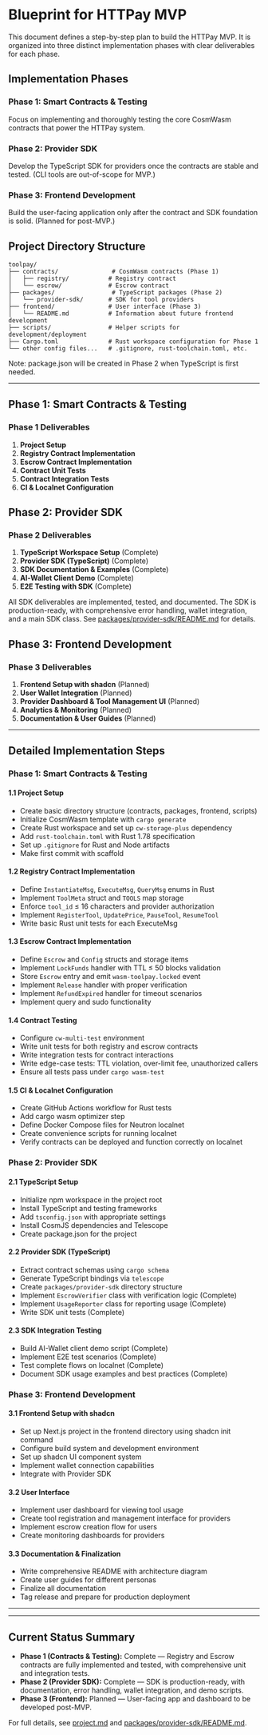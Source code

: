 # Blueprint for HTTPay MVP

This document defines a step-by-step plan to build the HTTPay MVP. It is organized into three distinct implementation phases with clear deliverables for each phase.

## Implementation Phases

### Phase 1: Smart Contracts & Testing
Focus on implementing and thoroughly testing the core CosmWasm contracts that power the HTTPay system.

### Phase 2: Provider SDK
Develop the TypeScript SDK for providers once the contracts are stable and tested. (CLI tools are out-of-scope for MVP.)

### Phase 3: Frontend Development
Build the user-facing application only after the contract and SDK foundation is solid. (Planned for post-MVP.)

## Project Directory Structure

```
toolpay/
├── contracts/               # CosmWasm contracts (Phase 1)
│   ├── registry/           # Registry contract
│   └── escrow/             # Escrow contract
├── packages/                # TypeScript packages (Phase 2)
│   └── provider-sdk/       # SDK for tool providers
├── frontend/               # User interface (Phase 3)
│   └── README.md           # Information about future frontend development
├── scripts/                # Helper scripts for development/deployment
├── Cargo.toml              # Rust workspace configuration for Phase 1
└── other config files...   # .gitignore, rust-toolchain.toml, etc.
```

Note: package.json will be created in Phase 2 when TypeScript is first needed.

---

## Phase 1: Smart Contracts & Testing

### Phase 1 Deliverables
1. **Project Setup**
2. **Registry Contract Implementation**
3. **Escrow Contract Implementation**
4. **Contract Unit Tests**
5. **Contract Integration Tests**
6. **CI & Localnet Configuration**

## Phase 2: Provider SDK

### Phase 2 Deliverables
1. **TypeScript Workspace Setup** (Complete)
2. **Provider SDK (TypeScript)** (Complete)
3. **SDK Documentation & Examples** (Complete)
4. **AI‑Wallet Client Demo** (Complete)
5. **E2E Testing with SDK** (Complete)

All SDK deliverables are implemented, tested, and documented. The SDK is production-ready, with comprehensive error handling, wallet integration, and a main SDK class. See [packages/provider-sdk/README.md](./packages/provider-sdk/README.md) for details.

## Phase 3: Frontend Development

### Phase 3 Deliverables
1. **Frontend Setup with shadcn** (Planned)
2. **User Wallet Integration** (Planned)
3. **Provider Dashboard & Tool Management UI** (Planned)
4. **Analytics & Monitoring** (Planned)
5. **Documentation & User Guides** (Planned)

---

## Detailed Implementation Steps

### Phase 1: Smart Contracts & Testing

#### 1.1 Project Setup
- Create basic directory structure (contracts, packages, frontend, scripts)
- Initialize CosmWasm template with `cargo generate`
- Create Rust workspace and set up `cw-storage-plus` dependency
- Add `rust-toolchain.toml` with Rust 1.78 specification
- Set up `.gitignore` for Rust and Node artifacts
- Make first commit with scaffold

#### 1.2 Registry Contract Implementation
- Define `InstantiateMsg`, `ExecuteMsg`, `QueryMsg` enums in Rust
- Implement `ToolMeta` struct and `TOOLS` map storage
- Enforce `tool_id` ≤ 16 characters and provider authorization
- Implement `RegisterTool`, `UpdatePrice`, `PauseTool`, `ResumeTool`
- Write basic Rust unit tests for each ExecuteMsg

#### 1.3 Escrow Contract Implementation
- Define `Escrow` and `Config` structs and storage items
- Implement `LockFunds` handler with TTL ≤ 50 blocks validation
- Store `Escrow` entry and emit `wasm-toolpay.locked` event
- Implement `Release` handler with proper verification
- Implement `RefundExpired` handler for timeout scenarios
- Implement query and sudo functionality

#### 1.4 Contract Testing
- Configure `cw-multi-test` environment
- Write unit tests for both registry and escrow contracts
- Write integration tests for contract interactions
- Write edge-case tests: TTL violation, over-limit fee, unauthorized callers
- Ensure all tests pass under `cargo wasm-test`

#### 1.5 CI & Localnet Configuration
- Create GitHub Actions workflow for Rust tests
- Add cargo wasm optimizer step
- Define Docker Compose files for Neutron localnet
- Create convenience scripts for running localnet
- Verify contracts can be deployed and function correctly on localnet

### Phase 2: Provider SDK

#### 2.1 TypeScript Setup
- Initialize npm workspace in the project root
- Install TypeScript and testing frameworks
- Add `tsconfig.json` with appropriate settings
- Install CosmJS dependencies and Telescope
- Create package.json for the project

#### 2.2 Provider SDK (TypeScript)
- Extract contract schemas using `cargo schema`
- Generate TypeScript bindings via `telescope`
- Create `packages/provider-sdk` directory structure
- Implement `EscrowVerifier` class with verification logic (Complete)
- Implement `UsageReporter` class for reporting usage (Complete)
- Write SDK unit tests (Complete)

#### 2.3 SDK Integration Testing
- Build AI-Wallet client demo script (Complete)
- Implement E2E test scenarios (Complete)
- Test complete flows on localnet (Complete)
- Document SDK usage examples and best practices (Complete)

### Phase 3: Frontend Development

#### 3.1 Frontend Setup with shadcn
- Set up Next.js project in the frontend directory using shadcn init command
- Configure build system and development environment
- Set up shadcn UI component system
- Implement wallet connection capabilities
- Integrate with Provider SDK

#### 3.2 User Interface
- Implement user dashboard for viewing tool usage
- Create tool registration and management interface for providers
- Implement escrow creation flow for users
- Create monitoring dashboards for providers

#### 3.3 Documentation & Finalization
- Write comprehensive README with architecture diagram
- Create user guides for different personas
- Finalize all documentation
- Tag release and prepare for production deployment

---


---

## Current Status Summary

- **Phase 1 (Contracts & Testing):** Complete — Registry and Escrow contracts are fully implemented and tested, with comprehensive unit and integration tests.
- **Phase 2 (Provider SDK):** Complete — SDK is production-ready, with documentation, error handling, wallet integration, and demo scripts.
- **Phase 3 (Frontend):** Planned — User-facing app and dashboard to be developed post-MVP.

For full details, see [project.md](./project.md) and [packages/provider-sdk/README.md](./packages/provider-sdk/README.md).
